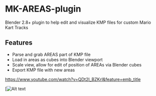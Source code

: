 # MK-AREAS-plugin
Blender 2.8+ plugin to help edit and visualize KMP files for custom Mario Kart Tracks 
## Features
* Parse and grab AREAS part of KMP file
* Load in areas as cubes into Blender viewport
* Scale view, allow for edit of position of AREAs via Blender cubes
* Export KMP file with new areas

https://www.youtube.com/watch?v=QDt2I_BZKrI&feature=emb_title

[![Alt text]([https://www.youtube.com/watch?v=VID](https://www.youtube.com/watch?v=QDt2I_BZKrI&feature=emb_title))
